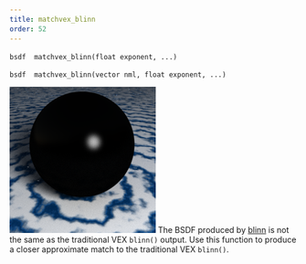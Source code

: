 ```yaml
---
title: matchvex_blinn
order: 52
---
```

`bsdf  matchvex_blinn(float exponent, ...)`

`bsdf  matchvex_blinn(vector nml, float exponent, ...)`

![](../_static/rendering/matchvex_blinn.png)
The BSDF produced by [blinn](../bsdfs/blinn "Returns a Blinn BSDF or computes Blinn shading.") is not the same as the traditional VEX
`blinn()` output. Use this function to produce a closer approximate match to
the traditional VEX `blinn()`.
